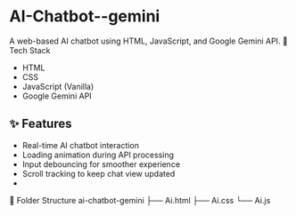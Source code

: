 # AI-Chatbot--gemini
A web-based AI chatbot using HTML, JavaScript, and Google Gemini API.
🔧 Tech Stack
- HTML
- CSS
- JavaScript (Vanilla)
- Google Gemini API

## ✨ Features
- Real-time AI chatbot interaction
- Loading animation during API processing
- Input debouncing for smoother experience
- Scroll tracking to keep chat view updated
- 
📁 Folder Structure
  ai-chatbot-gemini
├── Ai.html
├── Ai.css
└── Ai.js
